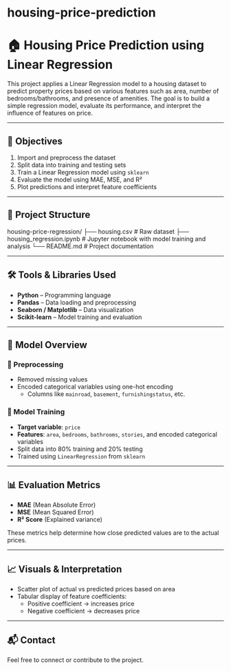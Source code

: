 # housing-price-prediction 
# 🏠 Housing Price Prediction using Linear Regression

This project applies a Linear Regression model to a housing dataset to predict property prices based on various features such as area, number of bedrooms/bathrooms, and presence of amenities. The goal is to build a simple regression model, evaluate its performance, and interpret the influence of features on price.

---

## 📌 Objectives

1. Import and preprocess the dataset  
2. Split data into training and testing sets  
3. Train a Linear Regression model using `sklearn`  
4. Evaluate the model using MAE, MSE, and R²  
5. Plot predictions and interpret feature coefficients

---

## 📁 Project Structure
housing-price-regression/
├── housing.csv # Raw dataset
├── housing_regression.ipynb # Jupyter notebook with model training and analysis
└── README.md # Project documentation

---

## 🛠️ Tools & Libraries Used

- **Python** – Programming language  
- **Pandas** – Data loading and preprocessing  
- **Seaborn / Matplotlib** – Data visualization  
- **Scikit-learn** – Model training and evaluation

---

## 🧪 Model Overview

### 🔹 Preprocessing

- Removed missing values  
- Encoded categorical variables using one-hot encoding  
  - Columns like `mainroad`, `basement`, `furnishingstatus`, etc.

### 🔹 Model Training

- **Target variable**: `price`  
- **Features**: `area`, `bedrooms`, `bathrooms`, `stories`, and encoded categorical variables  
- Split data into 80% training and 20% testing  
- Trained using `LinearRegression` from `sklearn`

---

## 📊 Evaluation Metrics

- **MAE** (Mean Absolute Error)  
- **MSE** (Mean Squared Error)  
- **R² Score** (Explained variance)

These metrics help determine how close predicted values are to the actual prices.

---

## 📈 Visuals & Interpretation

- Scatter plot of actual vs predicted prices based on area  
- Tabular display of feature coefficients:  
  - Positive coefficient → increases price  
  - Negative coefficient → decreases price

---

## 📬 Contact

Feel free to connect or contribute to the project.
